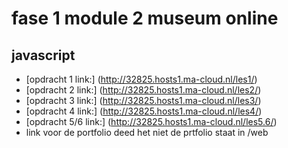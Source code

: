 # fase 1 module 2 museum online
## javascript


- [opdracht 1 link:] (http://32825.hosts1.ma-cloud.nl/les1/)
- [opdracht 2 link:] (http://32825.hosts1.ma-cloud.nl/les2/)
- [opdracht 3 link:] (http://32825.hosts1.ma-cloud.nl/les3/)
- [opdracht 4 link:] (http://32825.hosts1.ma-cloud.nl/les4/)
- [opdracht 5/6 link:] (http://32825.hosts1.ma-cloud.nl/les5.6/)
- link voor de portfolio deed het niet de prtfolio staat in /web